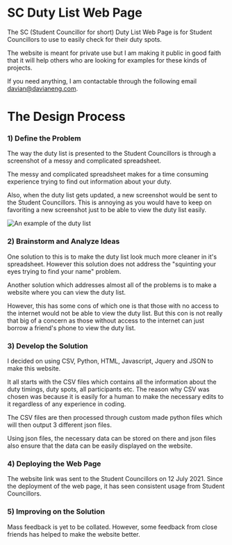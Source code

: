 ﻿# SC Duty List Web Page

The SC (Student Councillor for short) Duty List Web Page is for Student Councillors to use to easily check for their duty spots. 

The website is meant for private use but I am making it public in good faith that it will help others who are looking for examples for these kinds of projects.

If you need anything, I am contactable through the following email davian@davianeng.com.

# The Design Process
### 1) Define the Problem
The way the duty list is presented to the Student Councillors is through a screenshot of a messy and complicated spreadsheet.

The messy and complicated spreadsheet makes for a time consuming experience trying to find out information about your duty.

Also, when the duty list gets updated, a new screenshot would be sent to the Student Councillors. This is annoying as you would have to keep on favoriting a new screenshot just to be able to view the duty list easily.

![An example of the duty list](https://www.davianeng.com/images/518fba3f-5023-4804-8611-e7707614d1ec.jpg)

### 2) Brainstorm and Analyze Ideas
One solution to this is to make the duty list look much more cleaner in it's spreadsheet. However this solution does not address the "squinting your eyes trying to find your name" problem.

Another solution which addresses almost all of the problems is to make a website where you can view the duty list. 

However, this has some cons of which one is that those with no access to the internet would not be able to view the duty list. But this con is not really that big of a concern as those without access to the internet can just borrow a friend's phone to view the duty list.

### 3) Develop the Solution
I decided on using CSV, Python, HTML, Javascript, Jquery and JSON to make this website.

It all starts with the CSV files which contains all the information about the duty timings, duty spots, all participants etc. The reason why CSV was chosen was because it is easily for a human to make the necessary edits to it regardless of any experience in coding.

The CSV files are then processed through custom made python files which will then output 3 different json files.

Using json files, the necessary data can be stored on there and json files also ensure that the data can be easily displayed on the website.

### 4) Deploying the Web Page
The website link was sent to the Student Councillors on 12 July 2021. Since the deployment of the web page, it has seen consistent usage from Student Councillors.

### 5) Improving on the Solution
Mass feedback is yet to be collated. However, some feedback from close friends has helped to make the website better.
